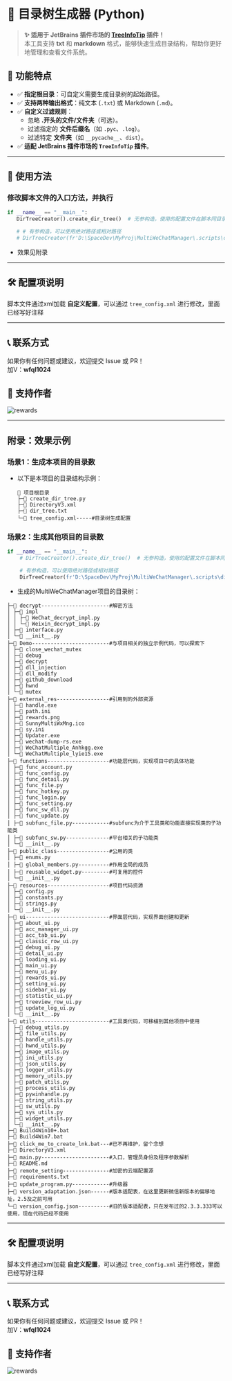 # **📂 目录树生成器 (Python)**  

> **✨ 适用于 JetBrains 插件市场的 [TreeInfoTip](https://plugins.jetbrains.com/plugin/XXXXX-treeinfotip) 插件！**  
> 本工具支持 **txt** 和 **markdown** 格式，能够快速生成目录结构，帮助你更好地管理和查看文件系统。

## **🔧 功能特点**
- ✅ **指定根目录**：可自定义需要生成目录树的起始路径。
- ✅ **支持两种输出格式**：纯文本 (`.txt`) 或 Markdown (`.md`)。
- ✅ **自定义过滤规则**：
  - 忽略 **.开头的文件/文件夹**（可选）。
  - 过滤指定的 **文件后缀名**（如 `.pyc`、`.log`）。
  - 过滤特定 **文件夹**（如 `__pycache__`、`dist`）。
- ✅ **适配 JetBrains 插件市场的 `TreeInfoTip` 插件**。

---

## **📌 使用方法**
### **修改脚本文件的入口方法，并执行**
   ```python
  if __name__ == "__main__":
      DirTreeCreator().create_dir_tree()  # 无参构造，使用的配置文件在脚本同目录
  
      # # 有参构造，可以使用绝对路径或相对路径
      # DirTreeCreator(fr'D:\SpaceDev\MyProj\MultiWeChatManager\.scripts\dir_tree_config.xml').create_dir_tree()
   ```
- 效果见附录
---

## **🛠 配置项说明**
脚本文件通过xml加载 **自定义配置**，可以通过 `tree_config.xml` 进行修改，里面已经写好注释

---

## **📞 联系方式**
如果你有任何问题或建议，欢迎提交 Issue 或 PR！  
加V：**wfql1024**

## **🚀 支持作者**
![rewards](https://github.com/user-attachments/assets/9a632a23-69f2-4e80-b207-ca9d98f00ba9)

---

## 附录：效果示例
### 场景1：生成本项目的目录数
- 以下是本项目的目录结构示例：
  ```
  📁 项目根目录
  ├─📄 create_dir_tree.py
  ├─📄 DirectoryV3.xml
  ├─📄 dir_tree.txt
  └─📄 tree_config.xml-----#目录树生成配置
  ```
### 场景2：生成其他项目的目录数
  ```python
  if __name__ == "__main__":
      # DirTreeCreator().create_dir_tree()  # 无参构造，使用的配置文件在脚本同目录
  
      # 有参构造，可以使用绝对路径或相对路径
      DirTreeCreator(fr'D:\SpaceDev\MyProj\MultiWeChatManager\.scripts\dir_tree_config.xml').create_dir_tree()
   ```
  - 生成的MultiWeChatManager项目的目录树：
  ```
  ├─📁 decrypt----------------------#解密方法
  │ ├─📁 impl
  │ │ ├─📄 WeChat_decrypt_impl.py
  │ │ └─📄 Weixin_decrypt_impl.py
  │ ├─📄 interface.py
  │ └─📄 __init__.py
  ├─📁 Demo-------------------------#与项目相关的独立示例代码，可以探索下
  │ ├─📁 close_wechat_mutex
  │ ├─📁 debug
  │ ├─📁 decrypt
  │ ├─📁 dll_injection
  │ ├─📁 dll_modify
  │ ├─📁 github_download
  │ ├─📁 hwnd
  │ └─📁 mutex
  ├─📁 external_res-----------------#引用到的外部资源
  │ ├─📄 handle.exe
  │ ├─📄 path.ini
  │ ├─📄 rewards.png
  │ ├─📄 SunnyMultiWxMng.ico
  │ ├─📄 sy.ini
  │ ├─📄 Updater.exe
  │ ├─📄 wechat-dump-rs.exe
  │ ├─📄 WeChatMultiple_Anhkgg.exe
  │ └─📄 WeChatMultiple_lyie15.exe
  ├─📁 functions--------------------#功能层代码，实现项目中的具体功能
  │ ├─📄 func_account.py
  │ ├─📄 func_config.py
  │ ├─📄 func_detail.py
  │ ├─📄 func_file.py
  │ ├─📄 func_hotkey.py
  │ ├─📄 func_login.py
  │ ├─📄 func_setting.py
  │ ├─📄 func_sw_dll.py
  │ ├─📄 func_update.py
  │ ├─📄 subfunc_file.py------------#subfunc为介于工具类和功能直接实现类的子功能类
  │ ├─📄 subfunc_sw.py--------------#平台相关的子功能类
  │ └─📄 __init__.py
  ├─📁 public_class-----------------#公用的类
  │ ├─📄 enums.py
  │ ├─📄 global_members.py----------#作用全局的成员
  │ ├─📄 reusable_widget.py---------#可复用的控件
  │ └─📄 __init__.py
  ├─📁 resources--------------------#项目代码资源
  │ ├─📄 config.py
  │ ├─📄 constants.py
  │ ├─📄 strings.py
  │ └─📄 __init__.py
  ├─📁 ui---------------------------#界面层代码，实现界面创建和更新
  │ ├─📄 about_ui.py
  │ ├─📄 acc_manager_ui.py
  │ ├─📄 acc_tab_ui.py
  │ ├─📄 classic_row_ui.py
  │ ├─📄 debug_ui.py
  │ ├─📄 detail_ui.py
  │ ├─📄 loading_ui.py
  │ ├─📄 main_ui.py
  │ ├─📄 menu_ui.py
  │ ├─📄 rewards_ui.py
  │ ├─📄 setting_ui.py
  │ ├─📄 sidebar_ui.py
  │ ├─📄 statistic_ui.py
  │ ├─📄 treeview_row_ui.py
  │ ├─📄 update_log_ui.py
  │ └─📄 __init__.py
  ├─📁 utils------------------------#工具类代码，可移植到其他项目中使用
  │ ├─📄 debug_utils.py
  │ ├─📄 file_utils.py
  │ ├─📄 handle_utils.py
  │ ├─📄 hwnd_utils.py
  │ ├─📄 image_utils.py
  │ ├─📄 ini_utils.py
  │ ├─📄 json_utils.py
  │ ├─📄 logger_utils.py
  │ ├─📄 memory_utils.py
  │ ├─📄 patch_utils.py
  │ ├─📄 process_utils.py
  │ ├─📄 pywinhandle.py
  │ ├─📄 string_utils.py
  │ ├─📄 sw_utils.py
  │ ├─📄 sys_utils.py
  │ ├─📄 widget_utils.py
  │ └─📄 __init__.py
  ├─📄 Build4Win10+.bat
  ├─📄 Build4Win7.bat
  ├─📄 click_me_to_create_lnk.bat---#已不再维护，留个念想
  ├─📄 DirectoryV3.xml
  ├─📄 main.py----------------------#入口，管理员身份及程序参数解析
  ├─📄 README.md
  ├─📄 remote_setting---------------#加密的云端配置源
  ├─📄 requirements.txt
  ├─📄 update_program.py------------#升级器
  ├─📄 version_adaptation.json------#版本适配表，在这里更新微信新版本的偏移地址，2.5及之前可用
  └─📄 version_config.json----------#旧的版本适配表，只在发布过的2.3.3.333可以使用，现在代码已经不使用
  ```

---
## **🛠 配置项说明**
脚本文件通过xml加载 **自定义配置**，可以通过 `tree_config.xml` 进行修改，里面已经写好注释

---

## **📞 联系方式**
如果你有任何问题或建议，欢迎提交 Issue 或 PR！  
加V：**wfql1024**

## **🚀 支持作者**
![rewards](https://github.com/user-attachments/assets/9a632a23-69f2-4e80-b207-ca9d98f00ba9)